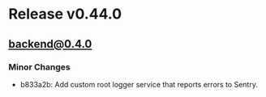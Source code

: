 # Release v0.44.0

## backend@0.4.0

### Minor Changes

- b833a2b: Add custom root logger service that reports errors to Sentry.
